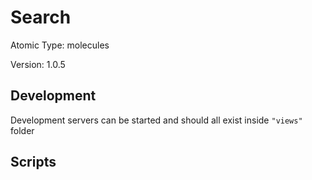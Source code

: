 # Search

Atomic Type: molecules

Version: 1.0.5

## Development

Development servers can be started and should all exist inside `"views"` folder

## Scripts
